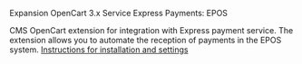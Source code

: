 Expansion OpenCart 3.x Service Express Payments: EPOS
<p> CMS OpenCart extension for integration with Express payment service. The extension allows you to automate the reception of payments in the EPOS system. </ P>
<a href="httpps://express-pay.by/cms-extensions/opencart#3_x"> Instructions for installation and settings </a>
